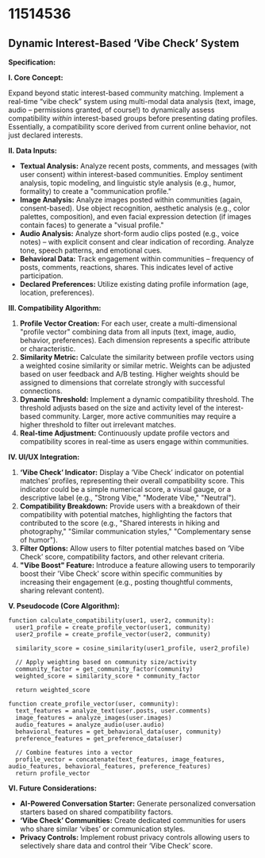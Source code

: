 # 11514536

## Dynamic Interest-Based ‘Vibe Check’ System

**Specification:**

**I. Core Concept:**

Expand beyond static interest-based community matching. Implement a real-time “vibe check” system using multi-modal data analysis (text, image, audio – permissions granted, of course!) to dynamically assess compatibility *within* interest-based groups before presenting dating profiles.  Essentially, a compatibility score derived from current online behavior, not just declared interests.

**II. Data Inputs:**

*   **Textual Analysis:**  Analyze recent posts, comments, and messages (with user consent) within interest-based communities. Employ sentiment analysis, topic modeling, and linguistic style analysis (e.g., humor, formality) to create a "communication profile."
*   **Image Analysis:** Analyze images posted within communities (again, consent-based). Use object recognition, aesthetic analysis (e.g., color palettes, composition), and even facial expression detection (if images contain faces) to generate a "visual profile."
*   **Audio Analysis:** Analyze short-form audio clips posted (e.g., voice notes) – with explicit consent and clear indication of recording. Analyze tone, speech patterns, and emotional cues.
*   **Behavioral Data:** Track engagement within communities – frequency of posts, comments, reactions, shares.  This indicates level of active participation.
*   **Declared Preferences:** Utilize existing dating profile information (age, location, preferences).

**III. Compatibility Algorithm:**

1.  **Profile Vector Creation:** For each user, create a multi-dimensional "profile vector" combining data from all inputs (text, image, audio, behavior, preferences).  Each dimension represents a specific attribute or characteristic.
2.  **Similarity Metric:** Calculate the similarity between profile vectors using a weighted cosine similarity or similar metric.  Weights can be adjusted based on user feedback and A/B testing.  Higher weights should be assigned to dimensions that correlate strongly with successful connections.
3.  **Dynamic Threshold:**  Implement a dynamic compatibility threshold.  The threshold adjusts based on the size and activity level of the interest-based community.  Larger, more active communities may require a higher threshold to filter out irrelevant matches.
4.  **Real-time Adjustment:** Continuously update profile vectors and compatibility scores in real-time as users engage within communities.

**IV. UI/UX Integration:**

1.  **‘Vibe Check’ Indicator:** Display a ‘Vibe Check’ indicator on potential matches’ profiles, representing their overall compatibility score.  This indicator could be a simple numerical score, a visual gauge, or a descriptive label (e.g., "Strong Vibe," "Moderate Vibe," "Neutral").
2.  **Compatibility Breakdown:** Provide users with a breakdown of their compatibility with potential matches, highlighting the factors that contributed to the score (e.g., "Shared interests in hiking and photography," "Similar communication styles," "Complementary sense of humor").
3.  **Filter Options:** Allow users to filter potential matches based on ‘Vibe Check’ score, compatibility factors, and other relevant criteria.
4.  **"Vibe Boost" Feature:** Introduce a feature allowing users to temporarily boost their 'Vibe Check' score within specific communities by increasing their engagement (e.g., posting thoughtful comments, sharing relevant content).

**V. Pseudocode (Core Algorithm):**

```
function calculate_compatibility(user1, user2, community):
  user1_profile = create_profile_vector(user1, community)
  user2_profile = create_profile_vector(user2, community)

  similarity_score = cosine_similarity(user1_profile, user2_profile)

  // Apply weighting based on community size/activity
  community_factor = get_community_factor(community)
  weighted_score = similarity_score * community_factor

  return weighted_score

function create_profile_vector(user, community):
  text_features = analyze_text(user.posts, user.comments)
  image_features = analyze_images(user.images)
  audio_features = analyze_audio(user.audio)
  behavioral_features = get_behavioral_data(user, community)
  preference_features = get_preference_data(user)

  // Combine features into a vector
  profile_vector = concatenate(text_features, image_features, audio_features, behavioral_features, preference_features)
  return profile_vector

```

**VI. Future Considerations:**

*   **AI-Powered Conversation Starter:** Generate personalized conversation starters based on shared compatibility factors.
*   **‘Vibe Check’ Communities:** Create dedicated communities for users who share similar ‘vibes’ or communication styles.
*   **Privacy Controls:** Implement robust privacy controls allowing users to selectively share data and control their ‘Vibe Check’ score.
